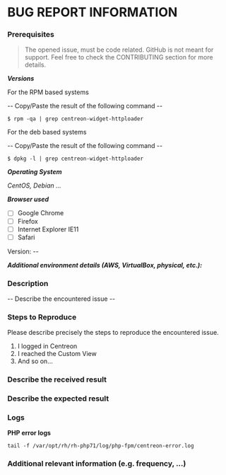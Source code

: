 <!--

Centreon's Code of Conduct must be respected when opening any issue. (https://github.com/centreon/centreon/blob/master/CODE_OF_CONDUCT.md)

If you want to ask a question feel free to use on of those ressources
slack: https://centreon.github.io/register-slack

If you are reporting a new issue, make sure that we do not have any duplicates already open. You 
can ensure this by searching the issue list for this repository. If there is a duplicate, please 
close your issue and add a comment linking to the existing issue instead.

If you think that your problem is a bug, please add a description organized like the BUG REPORT 
INFORMATION shown below. If you can't provide all this information, it's possible that we will not 
be able to debug and fix your problem, and so we will be forced to close the issue. Nevertheless,
you will be able to provide more information later in order to re-open the issue.

When we need more information, we will reply in order to request it. If you do not answer
in the next 30 days, the ticket will be automaticaly closed.

Please describe your issue in English.
-->

# BUG REPORT INFORMATION

### Prerequisites

> The opened issue, must be code related. GitHub is not meant for support. Feel free to check the CONTRIBUTING section for more details.

***Versions***

For the RPM based systems

-- Copy/Paste the result of the following command --
```
$ rpm -qa | grep centreon-widget-httploader
```

For the deb based systems

-- Copy/Paste the result of the following command --
```
$ dpkg -l | grep centreon-widget-httploader
```
***Operating System***

*CentOS, Debian ...*

***Browser used***

- [ ] Google Chrome
- [ ] Firefox
- [ ] Internet Explorer IE11
- [ ] Safari

Version: --

***Additional environment details (AWS, VirtualBox, physical, etc.):***

### Description

-- Describe the encountered issue --

### Steps to Reproduce

Please describe precisely the steps to reproduce the encountered issue.

1. I logged in Centreon
2. I reached the Custom View
3. And so on...

### Describe the received result

### Describe the expected result

### Logs

**PHP error logs**

```
tail -f /var/opt/rh/rh-php71/log/php-fpm/centreon-error.log
```

### Additional relevant information (e.g. frequency, ...)
